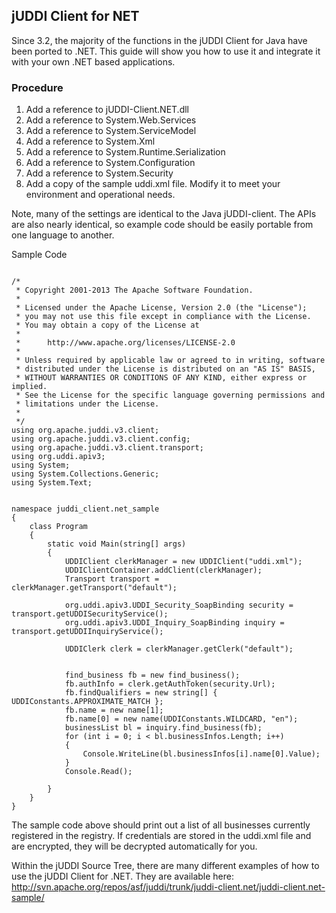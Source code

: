 ## jUDDI Client for NET

Since 3.2, the majority of the functions in the jUDDI Client for Java have been ported to .NET. This guide will show you how to use it and integrate it with your own .NET based applications.

### Procedure

1. Add a reference to jUDDI-Client.NET.dll
3. Add a reference to System.Web.Services
4. Add a reference to System.ServiceModel
5. Add a reference to System.Xml
6. Add a reference to System.Runtime.Serialization
7. Add a reference to System.Configuration
8. Add a reference to System.Security
9. Add a copy of the sample uddi.xml file. Modify it to meet your environment and operational needs.

Note, many of the settings are identical to the Java jUDDI-client. The APIs are also nearly identical, so example code should be easily portable from one language to another.

Sample Code

````

/*
 * Copyright 2001-2013 The Apache Software Foundation.
 * 
 * Licensed under the Apache License, Version 2.0 (the "License");
 * you may not use this file except in compliance with the License.
 * You may obtain a copy of the License at
 * 
 *      http://www.apache.org/licenses/LICENSE-2.0
 * 
 * Unless required by applicable law or agreed to in writing, software
 * distributed under the License is distributed on an "AS IS" BASIS,
 * WITHOUT WARRANTIES OR CONDITIONS OF ANY KIND, either express or implied.
 * See the License for the specific language governing permissions and
 * limitations under the License.
 *
 */
using org.apache.juddi.v3.client;
using org.apache.juddi.v3.client.config;
using org.apache.juddi.v3.client.transport;
using org.uddi.apiv3;
using System;
using System.Collections.Generic;
using System.Text;


namespace juddi_client.net_sample
{
    class Program
    {
        static void Main(string[] args)
        {
            UDDIClient clerkManager = new UDDIClient("uddi.xml");
            UDDIClientContainer.addClient(clerkManager);
            Transport transport = clerkManager.getTransport("default");

            org.uddi.apiv3.UDDI_Security_SoapBinding security = transport.getUDDISecurityService();
            org.uddi.apiv3.UDDI_Inquiry_SoapBinding inquiry = transport.getUDDIInquiryService();

            UDDIClerk clerk = clerkManager.getClerk("default");
            
           
            find_business fb = new find_business();
            fb.authInfo = clerk.getAuthToken(security.Url);
            fb.findQualifiers = new string[] { UDDIConstants.APPROXIMATE_MATCH };
            fb.name = new name[1];
            fb.name[0] = new name(UDDIConstants.WILDCARD, "en");
            businessList bl = inquiry.find_business(fb);
            for (int i = 0; i < bl.businessInfos.Length; i++)
            {
                Console.WriteLine(bl.businessInfos[i].name[0].Value);
            }
            Console.Read();

        }
    }
}

````

The sample code above should print out a list of all businesses currently registered in the registry. If credentials are stored in the uddi.xml file and are encrypted, they will be decrypted automatically for you.

Within the jUDDI Source Tree, there are many different examples of how to use the jUDDI Client for .NET. They are available here: http://svn.apache.org/repos/asf/juddi/trunk/juddi-client.net/juddi-client.net-sample/
